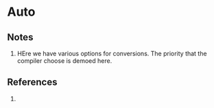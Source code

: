 # Auto

## Notes
1. HEre we have various options for conversions. The priority that the compiler choose is demoed here.

## References

1. 

